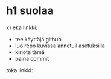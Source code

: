 # h1 suolaa

x) eka linkki:
- tee käyttäjä github
- luo repo kuvissa annetuil asetuksilla
- kirjota tämä
- paina commit

toka linkki:
